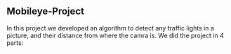 ## Mobileye-Project
In this project we developed an algorithm to detect any traffic lights in a picture, and their distance from where the camra is.
We did the project in 4 parts:
